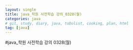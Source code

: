 ```yaml
---
layout: single
title: java_학원 사전학습 강의_0328(월)
categories: java
# git, study, diary, java, toDolist, cooking, plan, html
tag: [java] 
---
```


#java_학원 사전학습 강의 0328(월)

~~~java

~~~
